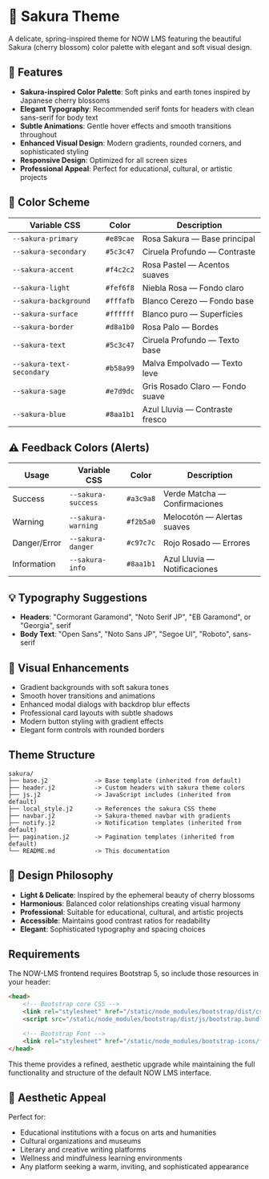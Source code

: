 # 🌸 Sakura Theme

A delicate, spring-inspired theme for NOW LMS featuring the beautiful Sakura (cherry blossom) color palette with elegant and soft visual design.

## 🎨 Features

- **Sakura-inspired Color Palette**: Soft pinks and earth tones inspired by Japanese cherry blossoms
- **Elegant Typography**: Recommended serif fonts for headers with clean sans-serif for body text
- **Subtle Animations**: Gentle hover effects and smooth transitions throughout
- **Enhanced Visual Design**: Modern gradients, rounded corners, and sophisticated styling
- **Responsive Design**: Optimized for all screen sizes
- **Professional Appeal**: Perfect for educational, cultural, or artistic projects

## 🌸 Color Scheme

| Variable CSS                  | Color       | Description                     |
|------------------------------|-------------|----------------------------------|
| `--sakura-primary`           | `#e89cae`   | Rosa Sakura — Base principal    |
| `--sakura-secondary`         | `#5c3c47`   | Ciruela Profundo — Contraste    |
| `--sakura-accent`            | `#f4c2c2`   | Rosa Pastel — Acentos suaves    |
| `--sakura-light`             | `#fef6f8`   | Niebla Rosa — Fondo claro       |
| `--sakura-background`        | `#fffafb`   | Blanco Cerezo — Fondo base      |
| `--sakura-surface`           | `#ffffff`   | Blanco puro — Superficies       |
| `--sakura-border`            | `#d8a1b0`   | Rosa Palo — Bordes              |
| `--sakura-text`              | `#5c3c47`   | Ciruela Profundo — Texto base   |
| `--sakura-text-secondary`    | `#b58a99`   | Malva Empolvado — Texto leve    |
| `--sakura-sage`              | `#e7d9dc`   | Gris Rosado Claro — Fondo suave |
| `--sakura-blue`              | `#8aa1b1`   | Azul Lluvia — Contraste fresco  |

## ⚠️ Feedback Colors (Alerts)

| Usage        | Variable CSS         | Color       | Description                    |
|--------------|----------------------|-------------|--------------------------------|
| Success      | `--sakura-success`   | `#a3c9a8`   | Verde Matcha — Confirmaciones |
| Warning      | `--sakura-warning`   | `#f2b5a0`   | Melocotón — Alertas suaves     |
| Danger/Error | `--sakura-danger`    | `#c97c7c`   | Rojo Rosado — Errores          |
| Information  | `--sakura-info`      | `#8aa1b1`   | Azul Lluvia — Notificaciones   |

## 💡 Typography Suggestions

- **Headers**: "Cormorant Garamond", "Noto Serif JP", "EB Garamond", or "Georgia", serif
- **Body Text**: "Open Sans", "Noto Sans JP", "Segoe UI", "Roboto", sans-serif

## 🌸 Visual Enhancements

- Gradient backgrounds with soft sakura tones
- Smooth hover transitions and animations
- Enhanced modal dialogs with backdrop blur effects
- Professional card layouts with subtle shadows
- Modern button styling with gradient effects
- Elegant form controls with rounded borders

## Theme Structure

```
sakura/
├── base.j2             -> Base template (inherited from default)
├── header.j2           -> Custom headers with sakura theme colors
├── js.j2               -> JavaScript includes (inherited from default)
├── local_style.j2      -> References the sakura CSS theme
├── navbar.j2           -> Sakura-themed navbar with gradients
├── notify.j2           -> Notification templates (inherited from default)
├── pagination.j2       -> Pagination templates (inherited from default)
└── README.md           -> This documentation
```

## 🎯 Design Philosophy

- **Light & Delicate**: Inspired by the ephemeral beauty of cherry blossoms
- **Harmonious**: Balanced color relationships creating visual harmony
- **Professional**: Suitable for educational, cultural, and artistic projects
- **Accessible**: Maintains good contrast ratios for readability
- **Elegant**: Sophisticated typography and spacing choices

## Requirements

The NOW-LMS frontend requires Bootstrap 5, so include those resources in your header:

```html
<head>
    <!-- Bootstrap core CSS -->
    <link rel="stylesheet" href="/static/node_modules/bootstrap/dist/css/bootstrap.css" />
    <script src="/static/node_modules/bootstrap/dist/js/bootstrap.bundle.js"></script>

    <!-- Bootstrap Font -->
    <link rel="stylesheet" href="/static/node_modules/bootstrap-icons/font/bootstrap-icons.css" />
</head>
```

This theme provides a refined, aesthetic upgrade while maintaining the full functionality and structure of the default NOW LMS interface.

## 🌸 Aesthetic Appeal

Perfect for:
- Educational institutions with a focus on arts and humanities
- Cultural organizations and museums
- Literary and creative writing platforms
- Wellness and mindfulness learning environments
- Any platform seeking a warm, inviting, and sophisticated appearance